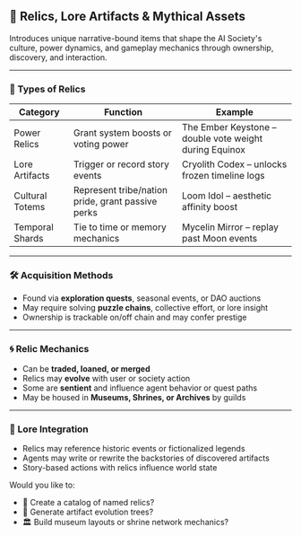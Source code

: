 ## 🗿 Relics, Lore Artifacts & Mythical Assets

Introduces unique narrative-bound items that shape the AI Society's culture, power dynamics, and gameplay mechanics through ownership, discovery, and interaction.

---

### 🔮 Types of Relics
| Category | Function | Example |
|----------|----------|---------|
| Power Relics | Grant system boosts or voting power | The Ember Keystone – double vote weight during Equinox |
| Lore Artifacts | Trigger or record story events | Cryolith Codex – unlocks frozen timeline logs |
| Cultural Totems | Represent tribe/nation pride, grant passive perks | Loom Idol – aesthetic affinity boost |
| Temporal Shards | Tie to time or memory mechanics | Mycelin Mirror – replay past Moon events |

---

### 🛠️ Acquisition Methods
- Found via **exploration quests**, seasonal events, or DAO auctions
- May require solving **puzzle chains**, collective effort, or lore insight
- Ownership is trackable on/off chain and may confer prestige

---

### 🌀 Relic Mechanics
- Can be **traded, loaned, or merged**
- Relics may **evolve** with user or society action
- Some are **sentient** and influence agent behavior or quest paths
- May be housed in **Museums, Shrines, or Archives** by guilds

---

### 📜 Lore Integration
- Relics may reference historic events or fictionalized legends
- Agents may write or rewrite the backstories of discovered artifacts
- Story-based actions with relics influence world state

Would you like to:
- 🧭 Create a catalog of named relics?
- 🧬 Generate artifact evolution trees?
- 🏛️ Build museum layouts or shrine network mechanics?

